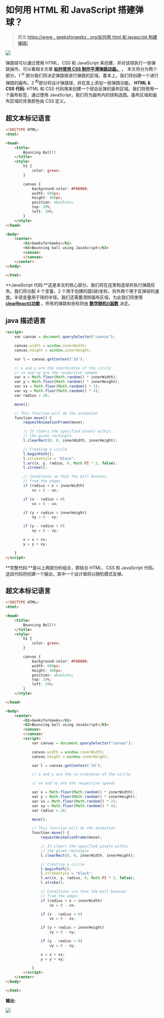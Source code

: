 # 如何用 HTML 和 JavaScript 搭建弹球？

> 原文:[https://www . geeksforgeeks . org/如何用 html 和 javascript 构建弹球/](https://www.geeksforgeeks.org/how-to-build-a-bounce-ball-with-html-and-javascript/)

![](img/64ac4d7950dbdbce8901dcb246958cd6.png)

弹跳球可以通过使用 HTML、CSS 和 JavaScript 来创建，并对该球执行一些弹跳操作。可以看相关文章 [**如何使用 CSS 制作平滑弹跳动画。**](https://www.geeksforgeeks.org/how-to-make-smooth-bounce-animation-using-css/) 。
本文将分为两个部分，1 <sup>st</sup> 部分我们将决定弹跳球进行弹跳的区域，基本上，我们将创建一个进行弹跳的画布。2 <sup>和</sup>部分将设计弹跳球，并在其上添加一些弹跳功能。
**HTML & CSS 代码:** HTML 和 CSS 代码用来创建一个球会反弹的画布区域。我们将使用一个画布标签，通过使用 JavaScript，我们将为画布内的球构造圆。画布区域和画布区域的背景颜色由 CSS 定义。

## 超文本标记语言

```html
<!DOCTYPE HTML>
<html>

<head>
    <title>
        Bouncing Ball!!
    </title>
    <style>
        h1 {
            color: green;
        }

        canvas {
            background-color: #F08080;
            width: 600px;
            height: 400px;
            position: absolute;
            top: 20%;
            left: 20%;
        }
    </style>
</head>

<body>
    <center>
        <h1>GeeksforGeeks</h1>
        <h3>Bouncing ball using JavaScript</h3>
        <canvas>
        </canvas>
    </center>
</body>

</html>
```

**JavaScript 代码:**这是本文的核心部分，我们将在这里构造球并执行弹跳任务。我们将分配 4 个变量，2 个用于创建的圆(球)坐标，另外两个用于反弹球的速度。半径变量用于球的半径。我们还需要清除画布区域，为此我们将使用 [**clearReact()功能**](https://www.geeksforgeeks.org/html-canvas-clearrect-method/) 。所有的弹跳和坐标将由 [**数学随机()函数**](https://www.geeksforgeeks.org/javascript-math-random-function/) 决定。

## java 描述语言

```html
<script>
    var canvas = document.querySelector("canvas");

    canvas.width = window.innerWidth;
    canvas.height = window.innerHeight;

    var l = canvas.getContext('2d');

    // x and y are the coordinates of the circle
    // vx and vy are the respective speeds
    var x = Math.floor(Math.random() * innerWidth);
    var y = Math.floor(Math.random() * innerHeight);
    var vx = Math.floor(Math.random() * 2);
    var vy = Math.floor(Math.random() * 4);
    var radius = 20;

    move();

    // This function will do the animation
    function move() {
        requestAnimationFrame(move);

        // It clears the specified pixels within
        // the given rectangle
        l.clearRect(0, 0, innerWidth, innerHeight);

        // Creating a circle
        l.beginPath();
        l.strokeStyle = "black";
        l.arc(x, y, radius, 0, Math.PI * 2, false);
        l.stroke();

        // Conditions so that the ball bounces
        // from the edges
        if (radius + x > innerWidth)
            vx = 0 - vx;

        if (x - radius < 0)
            vx = 0 - vx;

        if (y + radius > innerHeight)
            vy = 0 - vy;

        if (y - radius < 0)
            vy = 0 - vy;

        x = x + vx;
        y = y + vy;

    }
</script>
```

**完整代码:**是以上两部分的组合，即结合 HTML、CSS 和 JavaScript 代码。这段代码将创建一个输出，其中一个设计值将以随机模式反弹。

## 超文本标记语言

```html
<!DOCTYPE HTML>
<html>

<head>
    <title>
        Bouncing Ball!!
    </title>
    <style>
        h1 {
            color: green;
        }

        canvas {
            background-color: #F08080;
            width: 600px;
            height: 400px;
            position: absolute;
            top: 20%;
            left: 20%;
        }
    </style>

</head>

<body>
    <center>
        <h1>GeeksforGeeks</h1>
        <h3>Bouncing ball using JavaScript</h3>
        <canvas>
        </canvas>
        <script>
            var canvas = document.querySelector("canvas");

            canvas.width = window.innerWidth;
            canvas.height = window.innerHeight;

            var l = canvas.getContext('2d');

            // x and y are the co-ordinates of the circle

            // vx and vy are the respective speeds

            var x = Math.floor(Math.random() * innerWidth);
            var y = Math.floor(Math.random() * innerHeight);
            var vx = Math.floor(Math.random() * 2);
            var vy = Math.floor(Math.random() * 4);
            var radius = 20;

            move();

            // This function will do the animation
            function move() {
                requestAnimationFrame(move);

                // It clears the specified pixels within
                // the given rectangle
                l.clearRect(0, 0, innerWidth, innerHeight);

                // Creating a circle
                l.beginPath();
                l.strokeStyle = "black";
                l.arc(x, y, radius, 0, Math.PI * 2, false);
                l.stroke();

                // Conditions sso that the ball bounces
                // from the edges
                if (radius + x > innerWidth)
                    vx = 0 - vx;

                if (x - radius < 0)
                    vx = 0 - vx;

                if (y + radius > innerHeight)
                    vy = 0 - vy;

                if (y - radius < 0)
                    vy = 0 - vy;

                x = x + vx;
                y = y + vy;

            }
        </script>
    </center>
</body>

</html>
```

**输出:**

![](img/abd62b30448a5c5f660974a06f467912.png)